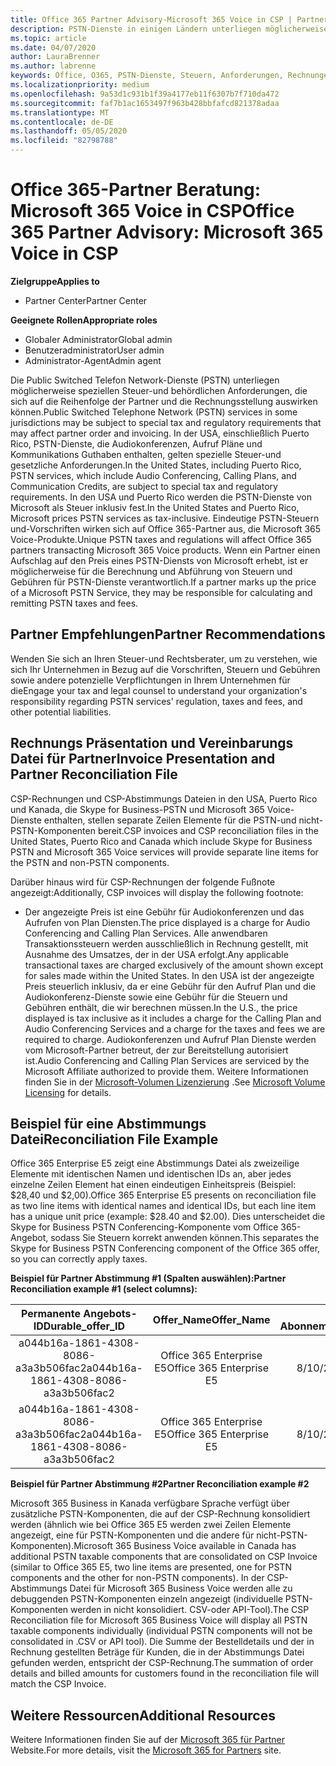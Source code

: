 ```yaml
---
title: Office 365 Partner Advisory-Microsoft 365 Voice in CSP | Partner Center
description: PSTN-Dienste in einigen Ländern unterliegen möglicherweise speziellen Steuer-und behördlichen Anforderungen, die sich auf die Auftrags-und Rechnungsstellung von Partnern auswirken können
ms.topic: article
ms.date: 04/07/2020
author: LauraBrenner
ms.author: labrenne
keywords: Office, O365, PSTN-Dienste, Steuern, Anforderungen, Rechnungen, Rechnungsstellung
ms.localizationpriority: medium
ms.openlocfilehash: 9a53d1c931b1f39a4177eb11f6307b7f710da472
ms.sourcegitcommit: faf7b1ac1653497f963b428bbfafcd821378adaa
ms.translationtype: MT
ms.contentlocale: de-DE
ms.lasthandoff: 05/05/2020
ms.locfileid: "82798788"
---
```

# <a name="office-365-partner-advisory-microsoft-365-voice-in-csp"></a><span data-ttu-id="5f2a3-104">Office 365-Partner Beratung: Microsoft 365 Voice in CSP</span><span class="sxs-lookup"><span data-stu-id="5f2a3-104">Office 365 Partner Advisory: Microsoft 365 Voice in CSP</span></span>

<span data-ttu-id="5f2a3-105">**Zielgruppe**</span><span class="sxs-lookup"><span data-stu-id="5f2a3-105">**Applies to**</span></span>

- <span data-ttu-id="5f2a3-106">Partner Center</span><span class="sxs-lookup"><span data-stu-id="5f2a3-106">Partner Center</span></span>  

<span data-ttu-id="5f2a3-107">**Geeignete Rollen**</span><span class="sxs-lookup"><span data-stu-id="5f2a3-107">**Appropriate roles**</span></span>
-    <span data-ttu-id="5f2a3-108">Globaler Administrator</span><span class="sxs-lookup"><span data-stu-id="5f2a3-108">Global admin</span></span>
-    <span data-ttu-id="5f2a3-109">Benutzeradministrator</span><span class="sxs-lookup"><span data-stu-id="5f2a3-109">User admin</span></span>
-    <span data-ttu-id="5f2a3-110">Administrator-Agent</span><span class="sxs-lookup"><span data-stu-id="5f2a3-110">Admin agent</span></span>

<span data-ttu-id="5f2a3-111">Die Public Switched Telefon Network-Dienste (PSTN) unterliegen möglicherweise speziellen Steuer-und behördlichen Anforderungen, die sich auf die Reihenfolge der Partner und die Rechnungsstellung auswirken können.</span><span class="sxs-lookup"><span data-stu-id="5f2a3-111">Public Switched Telephone Network (PSTN) services in some jurisdictions may be subject to special tax and regulatory requirements that may affect partner order and invoicing.</span></span> <span data-ttu-id="5f2a3-112">In der USA, einschließlich Puerto Rico, PSTN-Dienste, die Audiokonferenzen, Aufruf Pläne und Kommunikations Guthaben enthalten, gelten spezielle Steuer-und gesetzliche Anforderungen.</span><span class="sxs-lookup"><span data-stu-id="5f2a3-112">In the United States, including Puerto Rico, PSTN services, which include Audio Conferencing, Calling Plans, and Communication Credits, are subject to special tax and regulatory requirements.</span></span> <span data-ttu-id="5f2a3-113">In den USA und Puerto Rico werden die PSTN-Dienste von Microsoft als Steuer inklusiv fest.</span><span class="sxs-lookup"><span data-stu-id="5f2a3-113">In the United States and Puerto Rico, Microsoft prices PSTN services as tax-inclusive.</span></span>  <span data-ttu-id="5f2a3-114">Eindeutige PSTN-Steuern und-Vorschriften wirken sich auf Office 365-Partner aus, die Microsoft 365 Voice-Produkte.</span><span class="sxs-lookup"><span data-stu-id="5f2a3-114">Unique PSTN taxes and regulations will affect Office 365 partners transacting Microsoft 365 Voice products.</span></span>  <span data-ttu-id="5f2a3-115">Wenn ein Partner einen Aufschlag auf den Preis eines PSTN-Diensts von Microsoft erhebt, ist er möglicherweise für die Berechnung und Abführung von Steuern und Gebühren für PSTN-Dienste verantwortlich.</span><span class="sxs-lookup"><span data-stu-id="5f2a3-115">If a partner marks up the price of a Microsoft PSTN Service, they may be responsible for calculating and remitting PSTN taxes and fees.</span></span>

## <a name="partner-recommendations"></a><span data-ttu-id="5f2a3-116">Partner Empfehlungen</span><span class="sxs-lookup"><span data-stu-id="5f2a3-116">Partner Recommendations</span></span>

<span data-ttu-id="5f2a3-117">Wenden Sie sich an Ihren Steuer-und Rechtsberater, um zu verstehen, wie sich Ihr Unternehmen in Bezug auf die Vorschriften, Steuern und Gebühren sowie andere potenzielle Verpflichtungen in Ihrem Unternehmen für die</span><span class="sxs-lookup"><span data-stu-id="5f2a3-117">Engage your tax and legal counsel to understand your organization's responsibility regarding PSTN services' regulation, taxes and fees, and other potential liabilities.</span></span>

## <a name="invoice-presentation-and-partner-reconciliation-file"></a><span data-ttu-id="5f2a3-118">Rechnungs Präsentation und Vereinbarungs Datei für Partner</span><span class="sxs-lookup"><span data-stu-id="5f2a3-118">Invoice Presentation and Partner Reconciliation File</span></span>

<span data-ttu-id="5f2a3-119">CSP-Rechnungen und CSP-Abstimmungs Dateien in den USA, Puerto Rico und Kanada, die Skype for Business-PSTN und Microsoft 365 Voice-Dienste enthalten, stellen separate Zeilen Elemente für die PSTN-und nicht-PSTN-Komponenten bereit.</span><span class="sxs-lookup"><span data-stu-id="5f2a3-119">CSP invoices and CSP reconciliation files in the United States, Puerto Rico and Canada which include Skype for Business PSTN and Microsoft 365 Voice services will provide separate line items for the PSTN and non-PSTN components.</span></span>

<span data-ttu-id="5f2a3-120">Darüber hinaus wird für CSP-Rechnungen der folgende Fußnote angezeigt:</span><span class="sxs-lookup"><span data-stu-id="5f2a3-120">Additionally, CSP invoices will display the following footnote:</span></span>

* <span data-ttu-id="5f2a3-121">Der angezeigte Preis ist eine Gebühr für Audiokonferenzen und das Aufrufen von Plan Diensten.</span><span class="sxs-lookup"><span data-stu-id="5f2a3-121">The price displayed is a charge for Audio Conferencing and Calling Plan Services.</span></span>  <span data-ttu-id="5f2a3-122">Alle anwendbaren Transaktionssteuern werden ausschließlich in Rechnung gestellt, mit Ausnahme des Umsatzes, der in der USA erfolgt.</span><span class="sxs-lookup"><span data-stu-id="5f2a3-122">Any applicable transactional taxes are charged exclusively of the amount shown except for sales made within the United States.</span></span>  <span data-ttu-id="5f2a3-123">In den USA ist der angezeigte Preis steuerlich inklusiv, da er eine Gebühr für den Aufruf Plan und die Audiokonferenz-Dienste sowie eine Gebühr für die Steuern und Gebühren enthält, die wir berechnen müssen.</span><span class="sxs-lookup"><span data-stu-id="5f2a3-123">In the U.S., the price displayed is tax inclusive as it includes a charge for the Calling Plan and Audio Conferencing Services and a charge for the taxes and fees we are required to charge.</span></span>  <span data-ttu-id="5f2a3-124">Audiokonferenzen und Aufruf Plan Dienste werden vom Microsoft-Partner betreut, der zur Bereitstellung autorisiert ist.</span><span class="sxs-lookup"><span data-stu-id="5f2a3-124">Audio Conferencing and Calling Plan Services are serviced by the Microsoft Affiliate authorized to provide them.</span></span>  <span data-ttu-id="5f2a3-125">Weitere Informationen finden Sie in der [Microsoft-Volumen Lizenzierung](https://go.microsoft.com/fwlink/?LinkId=690247) .</span><span class="sxs-lookup"><span data-stu-id="5f2a3-125">See [Microsoft Volume Licensing](https://go.microsoft.com/fwlink/?LinkId=690247) for details.</span></span>

## <a name="reconciliation-file-example"></a><span data-ttu-id="5f2a3-126">Beispiel für eine Abstimmungs Datei</span><span class="sxs-lookup"><span data-stu-id="5f2a3-126">Reconciliation File Example</span></span>

<span data-ttu-id="5f2a3-127">Office 365 Enterprise E5 zeigt eine Abstimmungs Datei als zweizeilige Elemente mit identischen Namen und identischen IDs an, aber jedes einzelne Zeilen Element hat einen eindeutigen Einheitspreis (Beispiel: $28,40 und $2,00).</span><span class="sxs-lookup"><span data-stu-id="5f2a3-127">Office 365 Enterprise E5 presents on reconciliation file as two line items with identical names and identical IDs, but each line item has a unique unit price (example: $28.40 and $2.00).</span></span> <span data-ttu-id="5f2a3-128">Dies unterscheidet die Skype for Business PSTN Conferencing-Komponente vom Office 365-Angebot, sodass Sie Steuern korrekt anwenden können.</span><span class="sxs-lookup"><span data-stu-id="5f2a3-128">This separates the Skype for Business PSTN Conferencing component of the Office 365 offer, so you can correctly apply taxes.</span></span>

<span data-ttu-id="5f2a3-129">**Beispiel für Partner Abstimmung #1 (Spalten auswählen):**</span><span class="sxs-lookup"><span data-stu-id="5f2a3-129">**Partner Reconciliation example #1 (select columns):**</span></span>

|<span data-ttu-id="5f2a3-130">**Permanente Angebots-ID**</span><span class="sxs-lookup"><span data-stu-id="5f2a3-130">**Durable_offer_ID**</span></span>|<span data-ttu-id="5f2a3-131">**Offer_Name**</span><span class="sxs-lookup"><span data-stu-id="5f2a3-131">**Offer_Name**</span></span>|<span data-ttu-id="5f2a3-132">**Startdatum des Abonnements**</span><span class="sxs-lookup"><span data-stu-id="5f2a3-132">**Subscription_Start_Date**</span></span>|<span data-ttu-id="5f2a3-133">**Enddatum des Abonnements**</span><span class="sxs-lookup"><span data-stu-id="5f2a3-133">**Subscription_End_Date**</span></span>|<span data-ttu-id="5f2a3-134">**Charge_Start_Date**</span><span class="sxs-lookup"><span data-stu-id="5f2a3-134">**Charge_Start_Date**</span></span>|<span data-ttu-id="5f2a3-135">**Charge_End_Date**</span><span class="sxs-lookup"><span data-stu-id="5f2a3-135">**Charge_End_Date**</span></span>|<span data-ttu-id="5f2a3-136">**Charge_Type**</span><span class="sxs-lookup"><span data-stu-id="5f2a3-136">**Charge_Type**</span></span>|<span data-ttu-id="5f2a3-137">**Unit_Price**</span><span class="sxs-lookup"><span data-stu-id="5f2a3-137">**Unit_Price**</span></span>|
|:----:|:----:|:----:|:----:|:----:|:----:|:----:|:----:|
|<span data-ttu-id="5f2a3-138">a044b16a-1861-4308-8086-a3a3b506fac2</span><span class="sxs-lookup"><span data-stu-id="5f2a3-138">a044b16a-1861-4308-8086-a3a3b506fac2</span></span>   |<span data-ttu-id="5f2a3-139">Office 365 Enterprise E5</span><span class="sxs-lookup"><span data-stu-id="5f2a3-139">Office 365 Enterprise E5</span></span>   |<span data-ttu-id="5f2a3-140">8/10/2019 0:00</span><span class="sxs-lookup"><span data-stu-id="5f2a3-140">8/10/2019 0:00</span></span>   |<span data-ttu-id="5f2a3-141">8/11/2019 0:00</span><span class="sxs-lookup"><span data-stu-id="5f2a3-141">8/11/2019 0:00</span></span>   |<span data-ttu-id="5f2a3-142">8/11/2019 0:00</span><span class="sxs-lookup"><span data-stu-id="5f2a3-142">8/11/2019 0:00</span></span>|<span data-ttu-id="5f2a3-143">9/10/2019 0:00</span><span class="sxs-lookup"><span data-stu-id="5f2a3-143">9/10/2019 0:00</span></span>   |<span data-ttu-id="5f2a3-144">Gebühr für Zyklus</span><span class="sxs-lookup"><span data-stu-id="5f2a3-144">Cycle fee</span></span>   |<span data-ttu-id="5f2a3-145">28,40</span><span class="sxs-lookup"><span data-stu-id="5f2a3-145">28.40</span></span>   |
|<span data-ttu-id="5f2a3-146">a044b16a-1861-4308-8086-a3a3b506fac2</span><span class="sxs-lookup"><span data-stu-id="5f2a3-146">a044b16a-1861-4308-8086-a3a3b506fac2</span></span>   |<span data-ttu-id="5f2a3-147">Office 365 Enterprise E5</span><span class="sxs-lookup"><span data-stu-id="5f2a3-147">Office 365 Enterprise E5</span></span>   |<span data-ttu-id="5f2a3-148">8/10/2019 0:00</span><span class="sxs-lookup"><span data-stu-id="5f2a3-148">8/10/2019 0:00</span></span>   |<span data-ttu-id="5f2a3-149">8/11/2019 0:00</span><span class="sxs-lookup"><span data-stu-id="5f2a3-149">8/11/2019 0:00</span></span>   |<span data-ttu-id="5f2a3-150">8/11/2019 0:00</span><span class="sxs-lookup"><span data-stu-id="5f2a3-150">8/11/2019 0:00</span></span>   |<span data-ttu-id="5f2a3-151">9/10/2019 0:00</span><span class="sxs-lookup"><span data-stu-id="5f2a3-151">9/10/2019 0:00</span></span>   |<span data-ttu-id="5f2a3-152">Gebühr für Zyklus</span><span class="sxs-lookup"><span data-stu-id="5f2a3-152">Cycle fee</span></span>   |<span data-ttu-id="5f2a3-153">2.00</span><span class="sxs-lookup"><span data-stu-id="5f2a3-153">2.00</span></span>   |

<span data-ttu-id="5f2a3-154">**Beispiel für Partner Abstimmung #2**</span><span class="sxs-lookup"><span data-stu-id="5f2a3-154">**Partner Reconciliation example #2**</span></span>

<span data-ttu-id="5f2a3-155">Microsoft 365 Business in Kanada verfügbare Sprache verfügt über zusätzliche PSTN-Komponenten, die auf der CSP-Rechnung konsolidiert werden (ähnlich wie bei Office 365 E5 werden zwei Zeilen Elemente angezeigt, eine für PSTN-Komponenten und die andere für nicht-PSTN-Komponenten).</span><span class="sxs-lookup"><span data-stu-id="5f2a3-155">Microsoft 365 Business Voice available in Canada has additional PSTN taxable components that are consolidated on CSP Invoice (similar to Office 365 E5, two line items are presented, one for PSTN components and the other for non-PSTN components).</span></span>  <span data-ttu-id="5f2a3-156">In der CSP-Abstimmungs Datei für Microsoft 365 Business Voice werden alle zu debuggenden PSTN-Komponenten einzeln angezeigt (individuelle PSTN-Komponenten werden in nicht konsolidiert. CSV-oder API-Tool).</span><span class="sxs-lookup"><span data-stu-id="5f2a3-156">The CSP Reconciliation file for Microsoft 365 Business Voice will display all PSTN taxable components individually (individual PSTN components will not be consolidated in .CSV or API tool).</span></span>  <span data-ttu-id="5f2a3-157">Die Summe der Bestelldetails und der in Rechnung gestellten Beträge für Kunden, die in der Abstimmungs Datei gefunden werden, entspricht der CSP-Rechnung.</span><span class="sxs-lookup"><span data-stu-id="5f2a3-157">The summation of order details and billed amounts for customers found in the reconciliation file will match the CSP Invoice.</span></span>

## <a name="additional-resources"></a><span data-ttu-id="5f2a3-158">Weitere Ressourcen</span><span class="sxs-lookup"><span data-stu-id="5f2a3-158">Additional Resources</span></span>
<span data-ttu-id="5f2a3-159">Weitere Informationen finden Sie auf der [Microsoft 365 für Partner](https://www.microsoft.com/microsoft-365/partners/) Website.</span><span class="sxs-lookup"><span data-stu-id="5f2a3-159">For more details, visit the [Microsoft 365 for Partners](https://www.microsoft.com/microsoft-365/partners/) site.</span></span>

